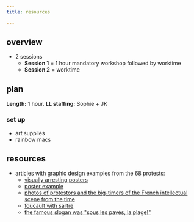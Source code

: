 ```yaml
---
title: resources

---
```



## overview
- 2 sessions
    - **Session 1** = 1 hour mandatory workshop followed by worktime
    - **Session 2** = worktime


## plan
**Length:** 1 hour. 
**LL staffing:** Sophie + JK

### set up
- art supplies
- rainbow macs



## resources

- articles with graphic design examples from the 68 protests:
    - [visually arresting posters](https://www.openculture.com/2017/01/a-gallery-of-visually-arresting-posters-from-the-may-1968-paris-uprising.html)
    - [poster example](https://cdn8.openculture.com/wp-content/uploads/2017/01/04235705/beauty.jpg)
    - [photos of protestors and the big-timers of the French intellectual scene from the time](https://www.abc.net.au/cm/rimage/9711546-16x9-large.jpg?v=2)
    - [foucault with sartre](https://images.jacobinmag.com/2014/12/17001850/07_revolte-1.jpg)
    - [the famous slogan was "sous les pavés, la plage!"](https://images.squarespace-cdn.com/content/v1/50a5a89ee4b0352132c400c1/1520312782571-U5WYSR3IT4EYWHZQFWN1/Sous+Les+Paves+04.jpg)